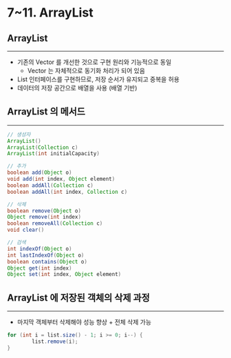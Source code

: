 # 7~11. ArrayList

## ArrayList

---

- 기존의 Vector 를 개선한 것으로 구현 원리와 기능적으로 동일
    - Vector 는 자체적으로 동기화 처리가 되어 있음
- List 인터페이스를 구현하므로, 저장 순서가 유지되고 중복을 허용
- 데이터의 저장 공간으로 배열을 사용 (배열 기반)

## ArrayList 의 메서드

---

```java
// 생성자
ArrayList()
ArrayList(Collection c)
ArrayList(int initialCapacity)

// 추가
boolean add(Object o)
void add(int index, Object element)
boolean addAll(Collection c)
boolean addAll(int index, Collection c)

// 삭제
boolean remove(Object o)
Object remove(int index)
boolean removeAll(Collection c)
void clear()

// 검색
int indexOf(Object o)
int lastIndexOf(Object o)
boolean contains(Object o)
Object get(int index)
Object set(int index, Object element)
```

## ArrayList 에 저장된 객체의 삭제 과정

---

- 마지막 객체부터 삭제해야 성능 향상 + 전체 삭제 가능

```java
for (int i = list.size() - 1; i >= 0; i--) {
		list.remove(i);
}
```